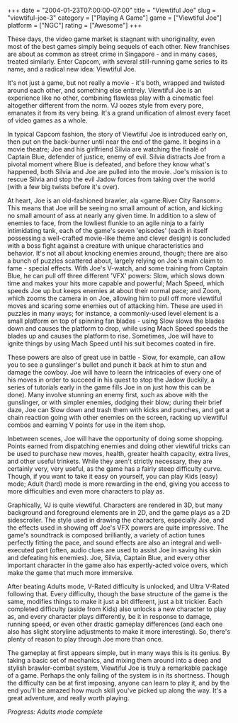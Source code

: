 +++
date = "2004-01-23T07:00:00-07:00"
title = "Viewtiful Joe"
slug = "viewtiful-joe-3"
category = ["Playing A Game"]
game = ["Viewtiful Joe"]
platform = ["NGC"]
rating = ["Awesome"]
+++

These days, the video game market is stagnant with unoriginality, even most of the best games simply being sequels of each other. New franchises are about as common as street crime in Singapore - and in many cases, treated similarly. Enter Capcom, with several still-running game series to its name, and a radical new idea: Viewtiful Joe.

It's not just a game, but not really a movie - it's both, wrapped and twisted around each other, and something else entirely. Viewtiful Joe is an experience like no other, combining flawless play with a cinematic feel altogether different from the norm. VJ oozes style from every pore, emanates it from its very being. It's a grand unification of almost every facet of video games as a whole.

In typical Capcom fashion, the story of Viewtiful Joe is introduced early on, then put on the back-burner until near the end of the game. It begins in a movie theatre; Joe and his girlfriend Silvia are watching the final&eacute; of Captain Blue, defender of justice, enemy of evil. Silvia distracts Joe from a pivotal moment where Blue is defeated, and before they know what's happened, both Silvia and Joe are pulled into the movie. Joe's mission is to rescue Silvia and stop the evil Jadow forces from taking over the world (with a few big twists before it's over).

At heart, Joe is an old-fashioned brawler, ala <game:River City Ransom>. This means that Joe will be seeing no small amount of action, and kicking no small amount of ass at nearly any given time. In addition to a slew of enemies to face, from the lowliest flunkie to an agile ninja to a fairly intimidating tank, each of the game's seven 'episodes' (each in itself possessing a well-crafted movie-like theme and clever design) is concluded with a boss fight against a creature with unique characteristics and behavior. It's not all about knocking enemies around, though; there are also a bunch of puzzles scattered about, largely relying on Joe's main claim to fame - special effects. With Joe's V-watch, and some training from Captain Blue, he can pull off three different 'VFX' powers: Slow, which slows down time and makes your hits more capable and powerful; Mach Speed, which speeds Joe up but keeps enemies at about their normal pace; and Zoom, which zooms the camera in on Joe, allowing him to pull off more viewtiful moves and scaring some enemies out of attacking him. These are used in puzzles in many ways; for instance, a commonly-used level element is a small platform on top of spinning fan blades - using Slow slows the blades down and causes the platform to drop, while using Mach Speed speeds the blades up and causes the platform to rise. Sometimes, Joe will have to ignite things by using Mach Speed until his suit becomes coated in fire.

These powers are also of great use in battle - Slow, for example, can allow you to see a gunslinger's bullet and punch it back at him to stun and damage the cowboy. Joe will have to learn the intricacies of every one of his moves in order to succeed in his quest to stop the Jadow (luckily, a series of tutorials early in the game fills Joe in on just how this can be done). Many involve stunning an enemy first, such as above with the gunslinger, or with simpler enemies, dodging their blow; during their brief daze, Joe can Slow down and trash them with kicks and punches, and get a chain reaction going with other enemies on the screen, racking up viewtiful combos and earning V points for use in the item shop.

Inbetween scenes, Joe will have the opportunity of doing some shopping. Points earned from dispatching enemies and doing other viewtiful tricks can be used to purchase new moves, health, greater health capacity, extra lives, and other useful trinkets. While they aren't strictly necessary, they are certainly very, very useful, as the game has a fairly steep difficulty curve. Though, if you want to take it easy on yourself, you can play Kids (easy) mode; Adult (hard) mode is more rewarding in the end, giving you access to more difficulties and even more characters to play as.

Graphically, VJ is quite viewtiful. Characters are rendered in 3D, but many background and foreground elements are in 2D, and the game plays as a 2D sidescroller. The style used in drawing the characters, especially Joe, and the effects used in showing off Joe's VFX powers are quite impressive. The game's soundtrack is composed brilliantly, a variety of action tunes perfectly fitting the pace, and sound effects are also an integral and well-executed part (often, audio clues are used to assist Joe in saving his skin and defeating his enemies). Joe, Silvia, Captain Blue, and every other important character in the game also has expertly-acted voice overs, which make the game that much more immersive.

After beating Adults mode, V-Rated difficulty is unlocked, and Ultra V-Rated following that. Every difficulty, though the base structure of the game is the same, modifies things to make it just a bit different, just a bit trickier. Each completed difficulty (aside from Kids) also unlocks a new character to play as, and every character plays differently, be it in response to damage, running speed, or even other drastic gameplay differences (and each one also has slight storyline adjustments to make it more interesting). So, there's plenty of reason to play through Joe more than once.

The gameplay at first appears simple, but in many ways this is its genius. By taking a basic set of mechanics, and mixing them around into a deep and stylish brawler-combat system, Viewtiful Joe is truly a remarkable package of a game. Perhaps the only failing of the system is in its shortness. Though the difficulty can be at first imposing, anyone can learn to play it, and by the end you'll be amazed how much skill you've picked up along the way. It's a great adventure, and really worth playing.

<i>Progress: Adults mode complete</i>